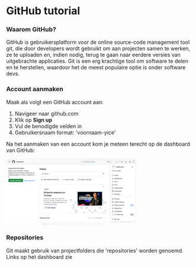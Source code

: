 # GitHub tutorial

### Waarom GitHub?

GitHub is gebruikersplatform voor de online source-code management tool git, die door developers wordt gebruikt om aan projecten samen te werken, ze te uploaden en, indien nodig, terug te gaan naar eerdere versies van uitgebrachte applicaties. Git is een erg krachtige tool om software te delen en te herstellen, waardoor het de meest populaire optie is onder software devs.

### Account aanmaken

Maak als volgt een GitHub account aan:

1. Navigeer naar github.com
2. Klik op **Sign up**
3. Vul de benodigde velden in
4. Gebruikersnaam format: 'voornaam-yice'

Na het aanmaken van een account kom je meteen terecht op de dashboard van GitHub:

<img src="GitHub-Dashboard.png" alt="Dashboard" width="70%">


### Repositories

Git maakt gebruik van projectfolders die 'repositories' worden genoemd. Links op het dashboard zie 
